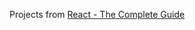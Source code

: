 Projects from [React - The Complete Guide](https://www.udemy.com/course/react-the-complete-guide-incl-redux)